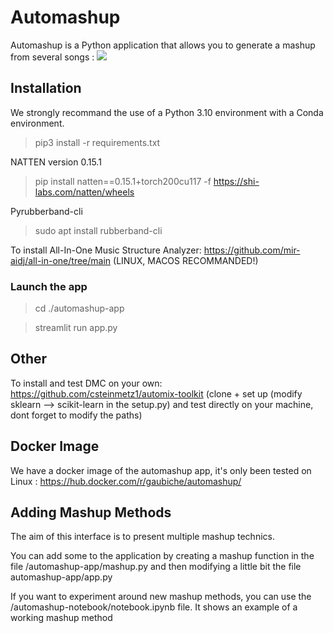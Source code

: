 # Automashup

Automashup is a Python application that allows you to generate a mashup from several songs :
![](https://github.com/huyhoangpjn/AutoMashup/blob/main/app.gif)

## Installation

We strongly recommand the use of a Python 3.10 environment with a Conda environment.

> pip3 install -r requirements.txt

NATTEN version 0.15.1

> pip install natten==0.15.1+torch200cu117 -f https://shi-labs.com/natten/wheels

Pyrubberband-cli

> sudo apt install rubberband-cli

To install All-In-One Music Structure Analyzer: https://github.com/mir-aidj/all-in-one/tree/main (LINUX, MACOS RECOMMANDED!)

### Launch the app

> cd ./automashup-app

> streamlit run app.py

## Other

To install and test DMC on your own: https://github.com/csteinmetz1/automix-toolkit (clone + set up (modify sklearn --> scikit-learn in the setup.py) and test directly on your machine, dont forget to modify the paths)

## Docker Image

We have a docker image of the automashup app, it's only been tested on Linux :
https://hub.docker.com/r/gaubiche/automashup/

## Adding Mashup Methods

The aim of this interface is to present multiple mashup technics.

You can add some to the application by creating a mashup function in the file /automashup-app/mashup.py and then modifying a little bit the file automashup-app/app.py

If you want to experiment around new mashup methods, you can use the /automashup-notebook/notebook.ipynb file. It shows an example of a working mashup method